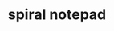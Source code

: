 ---
layout: smileys&emotion
title: spiral notepad
emoji: spiral_notepad
permalink: 🗒.html
image: assets/img/3moji/spiral_notepad.png
---